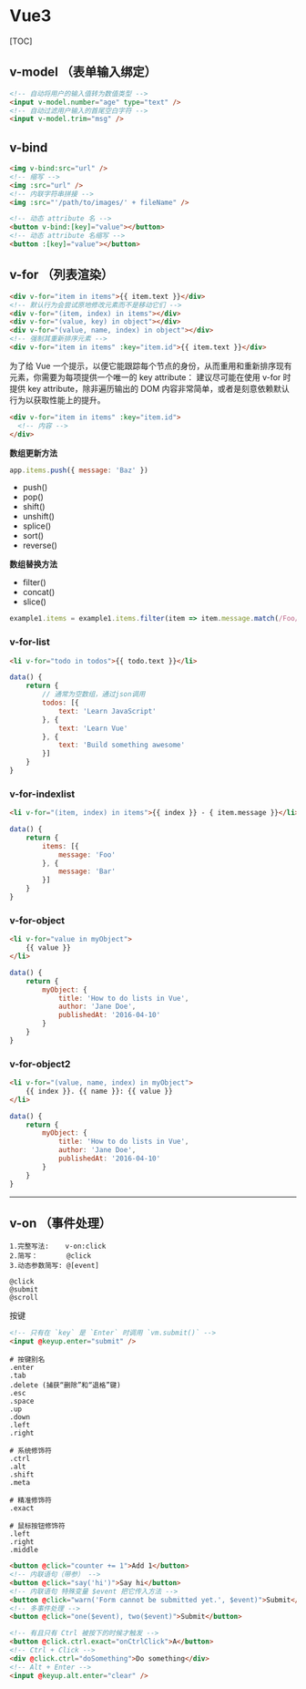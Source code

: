 # Vue3

[TOC]



## v-model （表单输入绑定）

```html
<!-- 自动将用户的输入值转为数值类型 -->
<input v-model.number="age" type="text" />
<!-- 自动过滤用户输入的首尾空白字符 -->
<input v-model.trim="msg" />
```

## v-bind
```html
<img v-bind:src="url" />
<!-- 缩写 -->
<img :src="url" />
<!-- 内联字符串拼接 -->
<img :src="'/path/to/images/' + fileName" />

<!-- 动态 attribute 名 -->
<button v-bind:[key]="value"></button>
<!-- 动态 attribute 名缩写 -->
<button :[key]="value"></button>
```

## v-for （列表渲染）

```html
<div v-for="item in items">{{ item.text }}</div>
<!-- 默认行为会尝试原地修改元素而不是移动它们 -->
<div v-for="(item, index) in items"></div>
<div v-for="(value, key) in object"></div>
<div v-for="(value, name, index) in object"></div>
<!-- 强制其重新排序元素 -->
<div v-for="item in items" :key="item.id">{{ item.text }}</div>
```

为了给 Vue 一个提示，以便它能跟踪每个节点的身份，从而重用和重新排序现有元素，你需要为每项提供一个唯一的 key attribute：
建议尽可能在使用 v-for 时提供 key attribute，除非遍历输出的 DOM 内容非常简单，或者是刻意依赖默认行为以获取性能上的提升。

```html
<div v-for="item in items" :key="item.id">
  <!-- 内容 -->
</div>
```

**数组更新方法**

```js
app.items.push({ message: 'Baz' })
```

* push()
* pop()
* shift()
* unshift()
* splice()
* sort()
* reverse()


**数组替换方法**

* filter()
* concat()
* slice()

```js
example1.items = example1.items.filter(item => item.message.match(/Foo/))
```



### v-for-list

```html
<li v-for="todo in todos">{{ todo.text }}</li>
```

```js
data() {
    return {
        // 通常为空数组，通过json调用
        todos: [{
            text: 'Learn JavaScript'
        }, {
            text: 'Learn Vue'
        }, {
            text: 'Build something awesome'
        }]
    }
}
```

### v-for-indexlist

```html
<li v-for="(item, index) in items">{{ index }} - { item.message }}</li>
```

```js
data() {
    return {
        items: [{
            message: 'Foo'
        }, {
            message: 'Bar'
        }]
    }
}
```

### v-for-object

```html
<li v-for="value in myObject">
    {{ value }}
</li>
```

```js
data() {
    return {
        myObject: {
            title: 'How to do lists in Vue',
            author: 'Jane Doe',
            publishedAt: '2016-04-10'
        }
    }
}
```

### v-for-object2

```html
<li v-for="(value, name, index) in myObject">
    {{ index }}. {{ name }}: {{ value }}
</li>
```

```js
data() {
    return {
        myObject: {
            title: 'How to do lists in Vue',
            author: 'Jane Doe',
            publishedAt: '2016-04-10'
        }
    }
}
```


*** 

## v-on （事件处理）

```
1.完整写法:    v-on:click
2.简写：       @click
3.动态参数简写: @[event]
```
```
@click
@submit
@scroll
```

按键
```html
<!-- 只有在 `key` 是 `Enter` 时调用 `vm.submit()` -->
<input @keyup.enter="submit" />
```

```
# 按键别名
.enter
.tab
.delete (捕获“删除”和“退格”键)
.esc
.space
.up
.down
.left
.right

# 系统修饰符
.ctrl
.alt
.shift
.meta

# 精准修饰符
.exact

# 鼠标按钮修饰符
.left
.right
.middle
```


```html
<button @click="counter += 1">Add 1</button>
<!-- 内联语句（带参） -->
<button @click="say('hi')">Say hi</button>
<!-- 内联语句 特殊变量 $event 把它传入方法 -->
<button @click="warn('Form cannot be submitted yet.', $event)">Submit</button>
<!-- 多事件处理 -->
<button @click="one($event), two($event)">Submit</button>

<!-- 有且只有 Ctrl 被按下的时候才触发 -->
<button @click.ctrl.exact="onCtrlClick">A</button>
<!-- Ctrl + Click -->
<div @click.ctrl="doSomething">Do something</div>
<!-- Alt + Enter -->
<input @keyup.alt.enter="clear" />
```